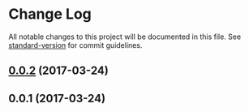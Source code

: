 # Change Log

All notable changes to this project will be documented in this file. See [standard-version](https://github.com/conventional-changelog/standard-version) for commit guidelines.

<a name="0.0.2"></a>
## [0.0.2](https://github.com/jbmarchetti/angular-table-utils/compare/v0.0.1...v0.0.2) (2017-03-24)



<a name="0.0.1"></a>
## 0.0.1 (2017-03-24)

